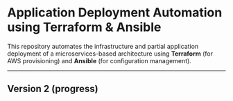 
# Application Deployment Automation using Terraform & Ansible

This repository automates the infrastructure and partial application deployment of a microservices-based architecture using **Terraform** (for AWS provisioning) and **Ansible** (for configuration management).

---

## Version 2  (progress)


